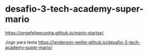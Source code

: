 # desafio-3-tech-academy-super-mario
 https://jorgefelipecunha.github.io/mario-startse/

Jogo para teste
https://janderson-weller.github.io/desafio-3-tech-academy-super-mario/
